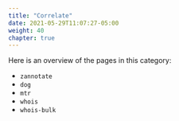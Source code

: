 ```yaml
---
title: "Correlate"
date: 2021-05-29T11:07:27-05:00
weight: 40
chapter: true
---
```


Here is an overview of the pages in this category:

<!-- {{% children description="true" %}} -->

- `zannotate`
- `dog`
- `mtr`
- `whois`
- `whois-bulk`